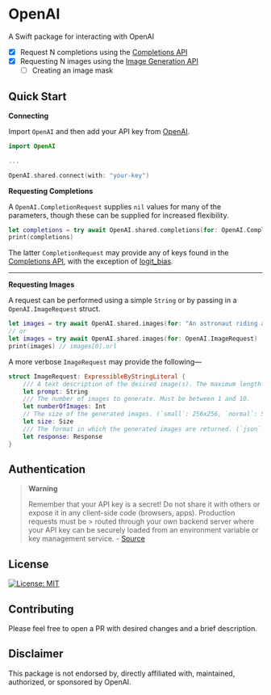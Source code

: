 # OpenAI

A Swift package for interacting with OpenAI
  - [x] Request N completions using the [Completions API](https://beta.openai.com/docs/api-reference/completions/create)
  - [x] Requesting N images using the [Image Generation API](https://beta.openai.com/docs/guides/images)
    - [ ] Creating an image mask
  
## Quick Start

**Connecting**

Import `OpenAI` and then add your API key from [OpenAI](https://openai.com/api/).

```swift
import OpenAI

...

OpenAI.shared.connect(with: "your-key")
```

**Requesting Completions**

A `OpenAI.CompletionRequest` supplies `nil` values for many of the parameters, though these can be supplied for increased flexibility.
```swift
let completions = try await OpenAI.shared.completions(for: OpenAI.CompletionRequest)
print(completions)
```

The latter `CompletionRequest` may provide any of keys found in the [Completions API](https://beta.openai.com/docs/api-reference/completions/create), with the exception of [logit_bias](https://beta.openai.com/docs/api-reference/completions/create#completions/create-logit_bias).

---

**Requesting Images**

A request can be performed using a simple `String` or by passing in a `OpenAI.ImageRequest` struct.
```swift
let images = try await OpenAI.shared.images(for: "An astronaut riding a horse in photorealistic style")
// or
let images = try await OpenAI.shared.images(for: OpenAI.ImageRequest)
print(images) // images[0].url
```

A more verbose `ImageRequest` may provide the following—
```swift
struct ImageRequest: ExpressibleByStringLiteral {
    /// A text description of the desired image(s). The maximum length is 1000 characters.
    let prompt: String
    /// The number of images to generate. Must be between 1 and 10.
    let numberOfImages: Int
    // The size of the generated images. (`small`: 256x256, `normal`: 512x512, `large`: 1024x1024x)
    let size: Size
    /// The format in which the generated images are returned. (`json` or `b64JSON`)
    let response: Response 
}
```

## Authentication

> **Warning**
>
> Remember that your API key is a secret! Do not share it with others or expose it in any client-side code (browsers, apps). Production requests must be > routed through your own backend server where your API key can be securely loaded from an environment variable or key management service.  - [Source](https://beta.openai.com/docs/api-reference/authentication)

## License
[![License: MIT](https://img.shields.io/badge/License-MIT-yellow.svg)](https://opensource.org/licenses/MIT)

## Contributing

Please feel free to open a PR with desired changes and a brief description.

## Disclaimer

This package is not endorsed by, directly affiliated with, maintained, authorized, or sponsored by OpenAI.
